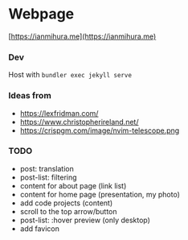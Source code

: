 # Webpage
[https://ianmihura.me](https://ianmihura.me)

### Dev

Host with `bundler exec jekyll serve`

### Ideas from
* https://lexfridman.com/
* https://www.christopherireland.net/
* https://crispgm.com/image/nvim-telescope.png

### TODO
* post: translation
* post-list: filtering
* content for about page (link list)
* content for home page (presentation, my photo)
* add code projects (content)
* scroll to the top arrow/button
* post-list: :hover preview (only desktop)
* add favicon
